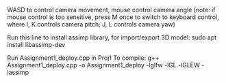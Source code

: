 WASD to control camera movement, mouse control camera angle (note: if mouse control is too sensitive, press M once to switch to keyboard control, where I, K controls camera pitch; J, L controls camera yaw)

Run this line to install assimp library, for import/export 3D model:
sudo apt install libassimp-dev

Run Assignment1_deploy.cpp in Proj1
To compile: g++ Assignment1_deploy.cpp -o Assignment1_deploy -lglfw -lGL -lGLEW -lassimp


